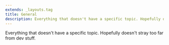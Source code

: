 ```yaml
---
extends: _layouts.tag
title: General
description: Everything that doesn't have a specific topic. Hopefully doesn't stray too far from dev stuff.
---
```


Everything that doesn't have a specific topic. Hopefully doesn't stray too far from dev stuff.
